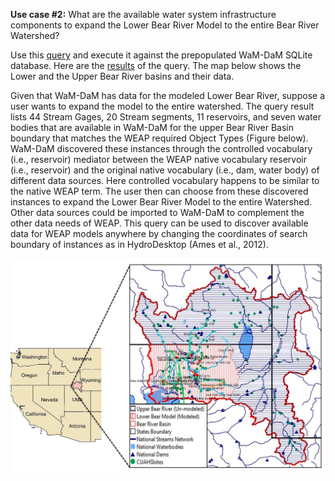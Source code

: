 
**Use case #2:** What are the available water system infrastructure components to expand the Lower Bear River Model to the entire Bear River Watershed?    

Use this [query](https://github.com/amabdallah/WaM-DaM/blob/master/02UseCases/Queries/02SearchSystemInfrastructureComponentsForModel.sql) and execute it against the prepopulated WaM-DaM SQLite database. Here are the [results](https://github.com/amabdallah/WaM-DaM/blob/master/02UseCases/Results/UseCase2.csv) of the query. The map below shows the Lower and the Upper Bear River basins and their data.   

Given that WaM-DaM has data for the modeled Lower Bear River, suppose a user wants to expand the model to the entire watershed. The query result lists 44 Stream Gages, 20 Stream segments, 11 reservoirs, and seven water bodies that are available in WaM-DaM for the upper Bear River Basin boundary that matches the WEAP required Object Types (Figure below). WaM-DaM discovered these instances through the controlled vocabulary (i.e., reservoir) mediator between the WEAP native vocabulary reservoir (i.e., reservoir) and the original native vocabulary (i.e., dam, water body) of different data sources. Here controlled vocabulary happens to be similar to the native WEAP term. The user then can choose from these discovered instances to expand the Lower Bear River Model to the entire Watershed. Other data sources could be imported to WaM-DaM to complement the other data needs of WEAP. This query can be used to discover available data for WEAP models anywhere by changing the coordinates of search boundary of instances as in HydroDesktop (Ames et al., 2012).

![](https://github.com/amabdallah/WaM-DaM/blob/master/02UseCases/Results/ExpandBear.JPG)
